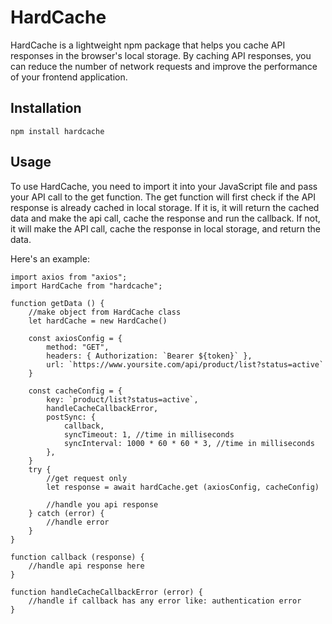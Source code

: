 # HardCache

HardCache is a lightweight npm package that helps you cache API responses in the browser's local storage.
By caching API responses, you can reduce the number of network requests and improve the
performance of your frontend application.

## Installation

```
npm install hardcache
```

## Usage
To use HardCache, you need to import it into your JavaScript file and pass your API call to the get function.
The get function will first check if the API response is already cached in local storage. If it is, it will 
return the cached data and make the api call, cache the response and run the callback. If not, it will make 
the API call, cache the response in local storage, and return the data.

Here's an example:
```
import axios from "axios";
import HardCache from "hardcache";

function getData () {
    //make object from HardCache class
    let hardCache = new HardCache()

    const axiosConfig = {
        method: "GET",
        headers: { Authorization: `Bearer ${token}` },
        url: `https://www.yoursite.com/api/product/list?status=active`
    }

    const cacheConfig = {
        key: `product/list?status=active`,
        handleCacheCallbackError,
        postSync: {
            callback,
            syncTimeout: 1, //time in milliseconds
            syncInterval: 1000 * 60 * 60 * 3, //time in milliseconds
        },
    }
    try {
        //get request only
        let response = await hardCache.get (axiosConfig, cacheConfig)

        //handle you api response
    } catch (error) {
        //handle error
    }
}

function callback (response) {
    //handle api response here
}

function handleCacheCallbackError (error) {
    //handle if callback has any error like: authentication error
}
```